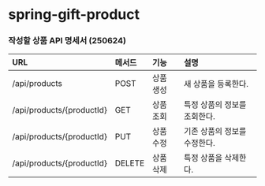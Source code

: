 # spring-gift-product

### 작성할 상품 API 명세서 (250624)
| URL | 메서드 | 기능 | 설명 |
| :--- | :--- | :--- | :--- |
| /api/products | POST | 상품 생성 | 새 상품을 등록한다. |
| /api/products/{productId} | GET | 상품 조회 | 특정 상품의 정보를 조회한다. |
| /api/products/{productId} | PUT | 상품 수정 | 기존 상품의 정보를 수정한다. |
| /api/products/{productId} | DELETE | 상품 삭제 | 특정 상품을 삭제한다. |